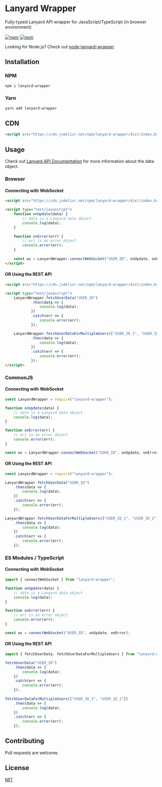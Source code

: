 # Lanyard Wrapper
Fully-typed Lanyard API wrapper for JavaScript/TypeScript (in browser environment)
<br><br>
[![npm](https://img.shields.io/npm/v/lanyard-wrapper)](https://www.npmjs.com/package/lanyard-wrapper)
[![npm](https://img.shields.io/npm/dt/lanyard-wrapper)](https://www.npmjs.com/package/lanyard-wrapper)

Looking for Node.js? Check out [node-lanyard-wrapper](https://github.com/brokiem/node-lanyard-wrapper)

## Installation
### NPM
```bash
npm i lanyard-wrapper
```
### Yarn
```bash
yarn add lanyard-wrapper
```
## CDN
```html
<script src="https://cdn.jsdelivr.net/npm/lanyard-wrapper/dist/index.browser.js"></script>
```

## Usage

Check out [Lanyard API Documentation](https://brokiem.is-a.dev/lanyard-wrapper/) for more information about the data object.

### Browser
#### Connecting with WebSocket
```html
<script src="https://cdn.jsdelivr.net/npm/lanyard-wrapper/dist/index.browser.js"></script>

<script type="text/javascript">
    function onUpdate(data) {
        // data is a Lanyard data object
        console.log(data);
    }

    function onError(err) {
        // err is an error object
        console.error(err);
    }
    
    const ws = LanyardWrapper.connectWebSocket("USER_ID", onUpdate, onError);
</script>
```

#### OR Using the REST API
```html
<script src="https://cdn.jsdelivr.net/npm/lanyard-wrapper/dist/index.browser.js"></script>

<script type="text/javascript">
    LanyardWrapper.fetchUserData("USER_ID")
            .then(data => {
                console.log(data);
            })
            .catch(err => {
                console.error(err);
            });

    LanyardWrapper.fetchUserDataForMultipleUsers(["USER_ID_1", "USER_ID_2"])
            .then(data => {
                console.log(data);
            })
            .catch(err => {
                console.error(err);
            });
</script>
```

### CommonJS
#### Connecting with WebSocket
```js
const LanyardWrapper = require("lanyard-wrapper");

function onUpdate(data) {
    // data is a Lanyard data object
    console.log(data);
}

function onError(err) {
    // err is an error object
    console.error(err);
}

const ws = LanyardWrapper.connectWebSocket("USER_ID", onUpdate, onError);
```

#### OR Using the REST API
```js
const LanyardWrapper = require("lanyard-wrapper");

LanyardWrapper.fetchUserData("USER_ID")
    .then(data => {
        console.log(data);
    })
    .catch(err => {
        console.error(err);
    });

LanyardWrapper.fetchUserDataForMultipleUsers(["USER_ID_1", "USER_ID_2"])
    .then(data => {
        console.log(data);
    })
    .catch(err => {
        console.error(err);
    });
```

### ES Modules / TypeScript
#### Connecting with WebSocket
```ts
import { connectWebSocket } from "lanyard-wrapper";

function onUpdate(data) {
    // data is a Lanyard data object
    console.log(data);
}

function onError(err) {
    // err is an error object
    console.error(err);
}

const ws = connectWebSocket("USER_ID", onUpdate, onError);
```

#### OR Using the REST API
```ts
import { fetchUserData, fetchUserDataForMultipleUsers } from "lanyard-wrapper";

fetchUserData("USER_ID")
    .then(data => {
        console.log(data);
    })
    .catch(err => {
        console.error(err);
    });
    
fetchUserDataForMultipleUsers(["USER_ID_1", "USER_ID_2"])
    .then(data => {
        console.log(data);
    })
    .catch(err => {
        console.error(err);
    });
```

## Contributing
Pull requests are welcome.

## License
[MIT](https://choosealicense.com/licenses/mit/)
